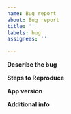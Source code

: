 ```yaml
---
name: Bug report
about: Bug report
title: ''
labels: bug
assignees: ''

---
```


**Describe the bug**


**Steps to Reproduce**


**App version**


**Additional info**
